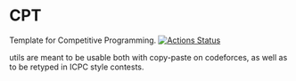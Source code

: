 # CPT
Template for Competitive Programming. [![Actions Status](https://github.com/PonderKoKo/CPT/workflows/verify_sanitize/badge.svg)](https://github.com/PonderKoKo/CPT/actions)

utils are meant to be usable both with copy-paste on codeforces, as well as to be retyped in ICPC style contests.
